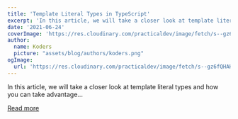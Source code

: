 ```yaml
---
title: 'Template Literal Types in TypeScript'
excerpt: 'In this article, we will take a closer look at template literal types and how you can take advantage...'
date: '2021-06-24'
coverImage: 'https://res.cloudinary.com/practicaldev/image/fetch/s--gz6fQHAH--/c_imagga_scale,f_auto,fl_progressive,h_420,q_auto,w_1000/https://dev-to-uploads.s3.amazonaws.com/uploads/articles/gewayci55svprpczz20n.jpg'
author:
  name: Koders
  picture: "assets/blog/authors/koders.png"
ogImage:
  url: 'https://res.cloudinary.com/practicaldev/image/fetch/s--gz6fQHAH--/c_imagga_scale,f_auto,fl_progressive,h_420,q_auto,w_1000/https://dev-to-uploads.s3.amazonaws.com/uploads/articles/gewayci55svprpczz20n.jpg'
---
```


In this article, we will take a closer look at template literal types and how you can take advantage...

[Read more](https://dev.to/this-is-learning/template-literal-types-in-typescript-4fe8)
